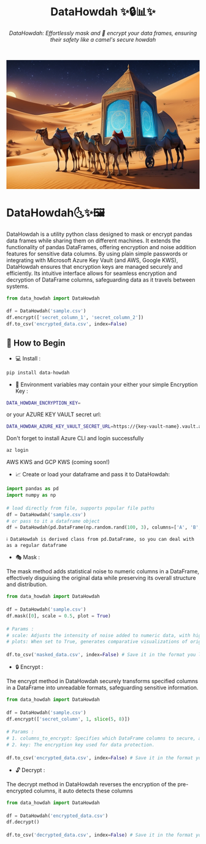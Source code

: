 <h1 align="center">
	DataHowdah ✨🔒📊✨
</h1>
<p align="center">
  <em>DataHowdah: Effortlessly mask and 🔐 encrypt your data frames, ensuring their safety like a camel's secure howdah</em>
</p>
<p align="center">
  <img alt="" src="https://badge.fury.io/py/dream-my-plots.svg"/>
</p>

![1704128527248](images/README/caravan2.jpeg)

# DataHowdah🌜✨🖼️

DataHowdah is a utility python class designed to mask or encrypt pandas data frames while sharing them on different machines. It extends the functionality of pandas DataFrames, offering encryption and noise addition features for sensitive data columns. By using plain simple passwords or integrating with Microsoft Azure Key Vault (and AWS, Google KWS), DataHowdah ensures that encryption keys are managed securely and efficiently. Its intuitive interface allows for seamless encryption and decryption of DataFrame columns, safeguarding data as it travels between systems.

```python
from data_howdah import DataHowdah

df = DataHowdah('sample.csv')
df.encrypt(['secret_column_1', 'secret_column_2'])
df.to_csv('encrypted_data.csv', index=False)
```

## **🌱 How to Begin**

* 💻 Install :

```bash
pip install data-howdah
```

* 🔑 Environment variables may contain your either your simple Encryption Key :

```bash
DATA_HOWDAH_ENCRYPTION_KEY=
```

or your AZURE KEY VAULT secret url:

```bash
DATA_HOWDAH_AZURE_KEY_VAULT_SECRET_URL=https://{key-vault-name}.vault.azure.net/{secret_name}
```

Don't forget to install Azure CLI and login successfully

```bash
az login
```

AWS KWS and GCP KWS (coming soon!)

* 📈 Create or load your dataframe and pass it to DataHowdah:

```python
import pandas as pd
import numpy as np

# load directly from file, supports popular file paths
df = DataHowdah('sample.csv')
# or pass to it a dataframe object
df = DataHowdah(pd.DataFrame(np.random.rand(100, 3), columns=['A', 'B', 'C']))
```

    ℹ️ DataHowdah is derived class from pd.DataFrame, so you can deal with as a regular dataframe

* 🎭 Mask :

The mask method adds statistical noise to numeric columns in a DataFrame, effectively disguising the original data while preserving its overall structure and distribution.

```python
from data_howdah import DataHowdah

df = DataHowdah('sample.csv')
df.mask([0], scale = 0.5, plot = True)

# Params :
# scale: Adjusts the intensity of noise added to numeric data, with higher values increasing data obfuscation.
# plots: When set to True, generates comparative visualizations of original and masked data distributions.

df.to_csv('masked_data.csv', index=False) # Save it in the format you like !
```

* 🔒 Encrypt :

The encrypt method in DataHowdah securely transforms specified columns in a DataFrame into unreadable formats, safeguarding sensitive information.

```python
from data_howdah import DataHowdah

df = DataHowdah('sample.csv')
df.encrypt(['secret_column', 1, slice(5, 8)])

# Params :
# 1. columns_to_encrypt: Specifies which DataFrame columns to secure, accepting column names, indices, or slices.
# 2. key: The encryption key used for data protection.

df.to_csv('encrypted_data.csv', index=False) # Save it in the format you like !
```

* 🔓 Decrypt :

The decrypt method in DataHowdah reverses the encryption of the pre-encrypted columns, it auto detects these columns

```python
from data_howdah import DataHowdah

df = DataHowdah('encrypted_data.csv')
df.decrypt()

df.to_csv('decrypted_data.csv', index=False) # Save it in the format you like !
```
